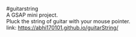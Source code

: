 #guitarstring<br>
A GSAP mini project.<br>
Pluck the string of guitar with your mouse pointer.<br>
link:  https://abhi170101.github.io/guitarString/
